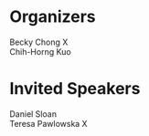 # Organizers

Becky Chong  X  
Chih-Horng Kuo  


# Invited Speakers

Daniel Sloan  
Teresa Pawlowska  X  
